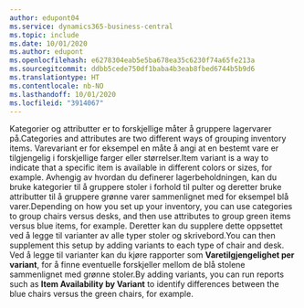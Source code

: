 ```yaml
---
author: edupont04
ms.service: dynamics365-business-central
ms.topic: include
ms.date: 10/01/2020
ms.author: edupont
ms.openlocfilehash: e6278304eab5e5ba678ea35c6230f74a65fe213a
ms.sourcegitcommit: ddbb5cede750df1baba4b3eab8fbed6744b5b9d6
ms.translationtype: HT
ms.contentlocale: nb-NO
ms.lasthandoff: 10/01/2020
ms.locfileid: "3914067"
---
```

<span data-ttu-id="645fa-101">Kategorier og attributter er to forskjellige måter å gruppere lagervarer på.</span><span class="sxs-lookup"><span data-stu-id="645fa-101">Categories and attributes are two different ways of grouping inventory items.</span></span> <span data-ttu-id="645fa-102">Varevariant er for eksempel en måte å angi at en bestemt vare er tilgjengelig i forskjellige farger eller størrelser.</span><span class="sxs-lookup"><span data-stu-id="645fa-102">Item variant is a way to indicate that a specific item is available in different colors or sizes, for example.</span></span> <span data-ttu-id="645fa-103">Avhengig av hvordan du definerer lagerbeholdningen, kan du bruke kategorier til å gruppere stoler i forhold til pulter og deretter bruke attributter til å gruppere grønne varer sammenlignet med for eksempel blå varer.</span><span class="sxs-lookup"><span data-stu-id="645fa-103">Depending on how you set up your inventory, you can use categories to group chairs versus desks, and then use attributes to group green items versus blue items, for example.</span></span> <span data-ttu-id="645fa-104">Deretter kan du supplere dette oppsettet ved å legge til varianter av alle typer stoler og skrivebord.</span><span class="sxs-lookup"><span data-stu-id="645fa-104">You can then supplement this setup by adding variants to each type of chair and desk.</span></span> <span data-ttu-id="645fa-105">Ved å legge til varianter kan du kjøre rapporter som **Varetilgjengelighet per variant**, for å finne eventuelle forskjeller mellom de blå stolene sammenlignet med grønne stoler.</span><span class="sxs-lookup"><span data-stu-id="645fa-105">By adding variants, you can run reports such as **Item Availability by Variant** to identify differences between the blue chairs versus the green chairs, for example.</span></span>
